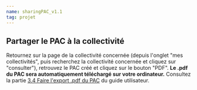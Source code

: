```yaml
---
name: sharingPAC_v1.1
tag: projet
---
```


## Partager le PAC à la collectivité 

Retournez sur la page de la collectivité concernée (depuis l'onglet "mes collectivités", puis recherchez la collectivité concernée et cliquez sur "consulter"), retrouvez le PAC créé et cliquez sur le bouton "PDF". **Le .pdf du PAC sera automatiquement téléchargé sur votre ordinateur.**
Consultez la partie [3.4 Faire l'export .pdf du PAC](https://pad.incubateur.net/s/zG4jtJNL9#34-L%E2%80%99export-PDF-du-PAC) du guide utilisateur. 

